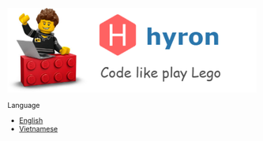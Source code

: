 ![](./res/hyron-lego.png)

Language
- [English](./language/en/README.md) 
- [Vietnamese](language/vi/README.md)